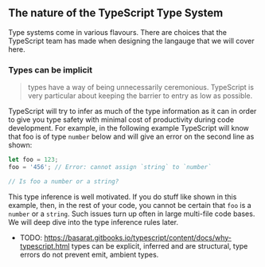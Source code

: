 ## The nature of the TypeScript Type System

Type systems come in various flavours. There are choices that the TypeScript team has made when designing the langauge that we will cover here. 

### Types can be implicit

> types have a way of being unnecessarily ceremonious. TypeScript is very particular about keeping the barrier to entry as low as possible.

TypeScript will try to infer as much of the type information as it can in order to give you type safety with minimal cost of productivity during code development. For example, in the following example TypeScript will know that foo is of type `number` below and will give an error on the second line as shown:

```ts
let foo = 123;
foo = '456'; // Error: cannot assign `string` to `number`

// Is foo a number or a string?
```
This type inference is well motivated. If you do stuff like shown in this example, then, in the rest of your code, you cannot be certain that `foo` is a `number` or a `string`. Such issues turn up often in large multi-file code bases. We will deep dive into the type inference rules later.


* TODO: https://basarat.gitbooks.io/typescript/content/docs/why-typescript.html types can be explicit, inferred and are structural, type errors do not prevent emit, ambient types. 
